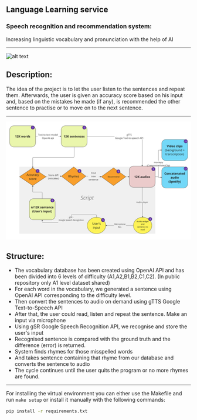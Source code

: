 ## Language Learning service 
### Speech recognition and recommendation system:
Increasing linguistic vocabulary and pronunciation with the help of AI

---

![alt text](./data/photo-3.png)

## Description:
The idea of the project is to let the user listen to the sentences and repeat them.
Afterwards, the user is given an accuracy score based on his input and, based on the mistakes he made (if any), is recommended the other sentence to practise or to move on to the next sentence.

---

![alt text](./data/flowchart.png)

## Structure:
* The vocabulary database has been created using OpenAI API and has been divided into 6 levels of difficulty (A1,A2,B1,B2,C1,C2). (In public repository only A1 level dataset shared)
* For each word in the vocabulary, we generated a sentence using OpenAI API corresponding to the difficulty level.
* Then convert the sentences to audio on demand using gTTS Google Text-to-Speech API
* After that, the user could read, listen and repeat the sentence. Make an input via microphone
* Using gSR Google Speech Recognition API, we recognise and store the user's input
* Recognised sentence is compared with the ground truth and the difference (error) is returned.
* System finds rhymes for those misspelled words
* And takes sentence containing that rhyme from our database and converts the sentence to audio
* The cycle continues until the user quits the program or no more rhymes are found.

---

For installing the virtual environment you can either use the Makefile and run `make setup` or install it manually with the following commands: 

```Bash
pip install -r requirements.txt
```
